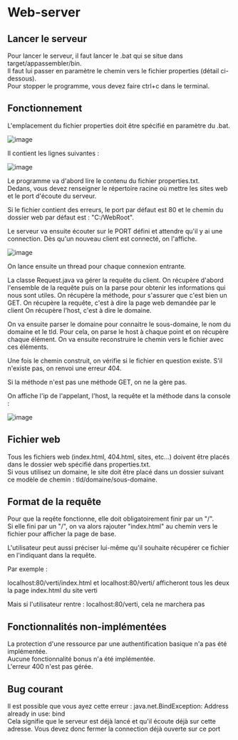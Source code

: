 # Web-server

## Lancer le serveur
Pour lancer le serveur,  il faut lancer le .bat qui se situe dans target/appassembler/bin.  
Il faut lui passer en paramètre le chemin vers le fichier properties (détail ci-dessous).  
Pour stopper le programme, vous devez faire ctrl+c dans le terminal.

## Fonctionnement
L'emplacement du fichier properties doit être spécifié en paramètre du .bat.  

![image](https://user-images.githubusercontent.com/60175680/119159152-448dd900-ba57-11eb-9f1a-2af7725bd0c3.png)

Il contient les lignes suivantes :  

![image](https://user-images.githubusercontent.com/60175680/119156412-80736f00-ba54-11eb-8b91-8b6a9955420c.png)

Le programme va d'abord lire le contenu du fichier properties.txt.  
Dedans, vous devez renseigner le répertoire racine où mettre les sites web et le port d'écoute du serveur.

Si le fichier contient des erreurs, le port par défaut est 80 et le chemin du dossier web par défaut est : "C:/WebRoot".

Le serveur va ensuite écouter sur le PORT défini et attendre qu'il y ai une connection.
Dès qu'un nouveau client est connecté, on l'affiche.

![image](https://user-images.githubusercontent.com/60175680/119158186-41461d80-ba56-11eb-8f42-c5e05e951861.png)

On lance ensuite un thread pour chaque connexion entrante.

La classe Request.java va gérer la requête du client.
On récupère d'abord l'ensemble de la requête puis on la parse pour obtenir les informations qui nous sont utiles.
On récupère la méthode, pour s'assurer que c'est bien un GET.
On récupère la requête, c'est à dire la page web demandée par le client
On récupère l'host, c'est à dire le domaine.

On va ensuite parser le domaine pour connaitre le sous-domaine, le nom du domaine et le tld.
Pour cela, on parse le host à chaque point et on récupère chaque élément.
On va ensuite reconstruire le chemin vers le fichier avec ces éléments.

Une fois le chemin construit, on vérifie si le fichier en question existe. S'il n'existe pas, on renvoi une erreur 404.

Si la méthode n'est pas une méthode GET, on ne la gère pas.

On affiche l'ip de l'appelant, l'host, la requête et la méthode dans la console :

![image](https://user-images.githubusercontent.com/60175680/119158508-908c4e00-ba56-11eb-81a5-f6c677b335c4.png)

## Fichier web
Tous les fichiers web (index.html, 404.html, sites, etc...) doivent être placés dans le dossier web spécifié dans properties.txt.  
Si vous utilisez un domaine, le site doit être placé dans un dossier suivant ce modèle de chemin : tld/domaine/sous-domaine.

## Format de la requête
Pour que la reqête fonctionne, elle doit obligatoirement finir par un "/".  
Si elle fini par un "/", on va alors rajouter "index.html" au chemin vers le fichier pour afficher la page de base.

L'utilisateur peut aussi préciser lui-même qu'il souhaite récupérer ce fichier en l'indiquant dans la requête.

Par exemple : 

localhost:80/verti/index.html et localhost:80/verti/ afficheront tous les deux la page index.html du site verti

Mais si l'utilisateur rentre : localhost:80/verti, cela ne marchera pas

## Fonctionnalités non-implémentées
La protection d'une ressource par une authentification basique n'a pas été implémentée.  
Aucune fonctionnalité bonus n'a été implémentée.  
L'erreur 400 n'est pas gérée.

## Bug courant
Il est possible que vous ayez cette erreur : java.net.BindException: Address already in use: bind  
Cela signifie que le serveur est déjà lancé et qu'il écoute déjà sur cette adresse. Vous devez donc fermer la connection déjà ouverte sur ce port


